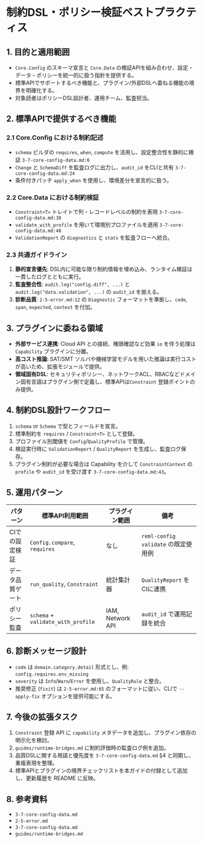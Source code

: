 # 制約DSL・ポリシー検証ベストプラクティス

## 1. 目的と適用範囲
- `Core.Config` のスキーマ宣言と `Core.Data` の検証APIを組み合わせ、設定・データ・ポリシーを統一的に扱う指針を提供する。
- 標準APIでサポートするべき機能と、プラグイン/外部DSLへ委ねる機能の境界を明確化する。
- 対象読者はポリシーDSL設計者、運用チーム、監査担当。

## 2. 標準APIで提供するべき機能
### 2.1 Core.Config における制約記述
- `schema` ビルダの `requires`, `when`, `compute` を活用し、設定整合性を静的に検証 `3-7-core-config-data.md:6`
- `Change` と `SchemaDiff` を監査ログに出力し、`audit_id` をCLIと共有 `3-7-core-config-data.md:24`
- 条件付きパッチ `apply_when` を使用し、環境差分を宣言的に扱う。

### 2.2 Core.Data における制約検証
- `Constraint<T>` トレイトで列・レコードレベルの制約を表現 `3-7-core-config-data.md:38`
- `validate_with_profile` を用いて環境別プロファイルを適用 `3-7-core-config-data.md:48`
- `ValidationReport` の `diagnostics` と `stats` を監査フローへ統合。

### 2.3 共通ガイドライン
1. **静的宣言優先**: DSL内に可能な限り制約情報を埋め込み、ランタイム検証は一貫したログとともに実行。
2. **監査整合性**: `audit.log("config.diff", ...)` と `audit.log("data.validation", ...)` の `audit_id` を揃える。
3. **診断品質**: `2-5-error.md:12` の `Diagnostic` フォーマットを準拠し、`code`, `span`, `expected`, `context` を付加。

## 3. プラグインに委ねる領域
- **外部サービス連携**: Cloud API との接続、権限確認など効果 `io` を伴う処理は `Capability` プラグインに分離。
- **高コスト推論**: SAT/SMT ソルバや機械学習モデルを用いた推論は実行コストが高いため、拡張モジュールで提供。
- **領域固有DSL**: セキュリティポリシー、ネットワークACL、RBACなどドメイン固有言語はプラグイン側で定義し、標準APIは`Constraint` 登録ポイントのみ提供。

## 4. 制約DSL設計ワークフロー
1. `schema` or `Schema` で型とフィールドを宣言。
2. 標準制約を `requires` / `Constraint<T>` として登録。
3. プロファイル別閾値を `Config`/`QualityProfile` で管理。
4. 検証実行時に `ValidationReport` / `QualityReport` を生成し、監査ログ保存。
5. プラグイン制約が必要な場合は Capability を介して `ConstraintContext` の `profile` や `audit_id` を受け渡す `3-7-core-config-data.md:43`。

## 5. 運用パターン
| パターン | 標準API利用範囲 | プラグイン範囲 | 備考 |
| --- | --- | --- | --- |
| CIでの設定検証 | `Config.compare`, `requires` | なし | `reml-config validate` の既定使用例 |
| データ品質ゲート | `run_quality`, `Constraint` | 統計集計器 | `QualityReport` をCIに連携 |
| ポリシー監査 | `schema` + `validate_with_profile` | IAM, Network API | `audit_id` で運用記録を統合 |

## 6. 診断メッセージ設計
- `code` は `domain.category.detail` 形式とし、例: `config.requires.env_missing`
- `severity` は `Info`/`Warn`/`Error` を使用し、`QualityRule` と整合。
- 推奨修正 (`fixit`) は `2-5-error.md:65` のフォーマットに従い、CLIで `--apply-fix` オプションを提供可能にする。

## 7. 今後の拡張タスク
1. `Constraint` 登録 API に `capability` メタデータを追加し、プラグイン依存の明示化を検討。
2. `guides/runtime-bridges.md` に制約評価時の監査ログ例を追加。
3. 品質DSLに関する用語と優先度を `3-7-core-config-data.md` §4 と同期し、重複表現を整理。
4. 標準APIとプラグインの境界チェックリストを本ガイドの付録として追加し、更新履歴を README に反映。

## 8. 参考資料
- `3-7-core-config-data.md`
- `2-5-error.md`
- `3-7-core-config-data.md`
- `guides/runtime-bridges.md`
